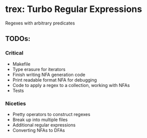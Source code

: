 # trex: Turbo Regular Expressions

Regexes with arbitrary predicates

## TODOs:

### Critical
- Makefile
- Type erasure for iterators
- Finish writing NFA generation code
- Print readable format NFA for debugging
- Code to apply a regex to a collection,
  working with NFAs
- Tests

### Niceties
- Pretty operators to construct regexes
- Break up into multiple files
- Additional regular expressions
- Converting NFAs to DFAs

